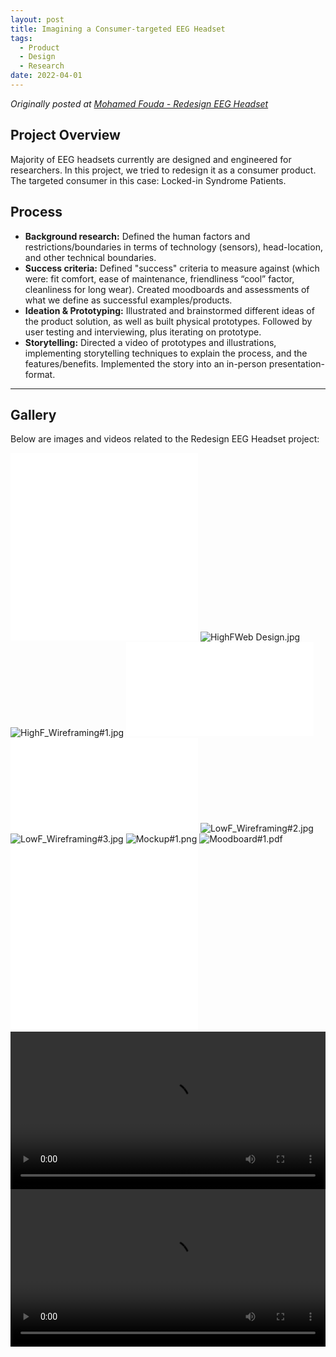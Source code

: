 ```yaml
---
layout: post
title: Imagining a Consumer-targeted EEG Headset
tags:
  - Product
  - Design
  - Research
date: 2022-04-01
---
```


*Originally posted at [Mohamed Fouda - Redesign EEG Headset](https://sites.google.com/view/mohamed-fouda/experience/redesign-eeg-headset)*

## Project Overview
Majority of EEG headsets currently are designed and engineered for researchers. In this project, we tried to redesign it as a consumer product. The targeted consumer in this case: Locked-in Syndrome Patients.

## Process
- **Background research:** Defined the human factors and restrictions/boundaries in terms of technology (sensors), head-location, and other technical boundaries.
- **Success criteria:** Defined "success" criteria to measure against (which were: fit comfort, ease of maintenance, friendliness “cool” factor, cleanliness for long wear). Created moodboards and assessments of what we define as successful examples/products.
- **Ideation & Prototyping:** Illustrated and brainstormed different ideas of the product solution, as well as built physical prototypes. Followed by user testing and interviewing, plus iterating on prototype.
- **Storytelling:** Directed a video of prototypes and illustrations, implementing storytelling techniques to explain the process, and the features/benefits. Implemented the story into an in-person presentation-format.

---

## Gallery

Below are images and videos related to the Redesign EEG Headset project:

![6-MonthsReview.pdf](/images/Redesign%20of%20EEG%20Headset/6-MonthsReview.pdf)
![Design_Process.pdf](/images/Redesign%20of%20EEG%20Headset/Design_Process.pdf)
![HighFWeb Design.jpg](/images/Redesign%20of%20EEG%20Headset/HighFWeb%20Design.jpg)
![HighF_Wireframing#1.jpg](/images/Redesign%20of%20EEG%20Headset/HighF_Wireframing#1.jpg)
![Invision_Prototype.pdf](/images/Redesign%20of%20EEG%20Headset/Invision_Prototype.pdf)
![Journey Map.pdf](/images/Redesign%20of%20EEG%20Headset/Journey%20Map.pdf)
![LowF_Wireframing#2.jpg](/images/Redesign%20of%20EEG%20Headset/LowF_Wireframing#2.jpg)
![LowF_Wireframing#3.jpg](/images/Redesign%20of%20EEG%20Headset/LowF_Wireframing#3.jpg)
![Mockup#1.png](/images/Redesign%20of%20EEG%20Headset/Mockup#1.png)
![Moodboard#1.pdf](/images/Redesign%20of%20EEG%20Headset/Moodboard#1.pdf)
![Persona Template.pdf](/images/Redesign%20of%20EEG%20Headset/Persona%20Template.pdf)
![Personas.pdf](/images/Redesign%20of%20EEG%20Headset/Personas.pdf)
<video controls src="/images/Redesign%20of%20EEG%20Headset/Principle_Prototype#2.mov" width="100%"></video>
<video controls src="/images/Redesign%20of%20EEG%20Headset/Principle_Prototype#3.mov" width="100%"></video>
